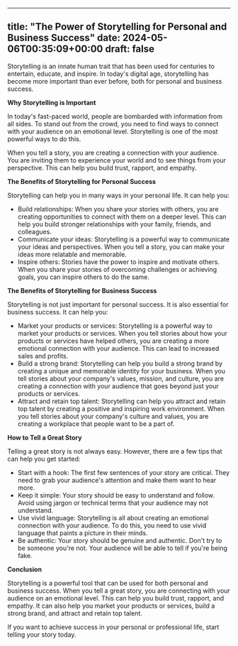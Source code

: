 
---
title: "The Power of Storytelling for Personal and Business Success"
date: 2024-05-06T00:35:09+00:00
draft: false
---

Storytelling is an innate human trait that has been used for centuries to entertain, educate, and inspire. In today's digital age, storytelling has become more important than ever before, both for personal and business success.

**Why Storytelling is Important**

In today's fast-paced world, people are bombarded with information from all sides. To stand out from the crowd, you need to find ways to connect with your audience on an emotional level. Storytelling is one of the most powerful ways to do this.

When you tell a story, you are creating a connection with your audience. You are inviting them to experience your world and to see things from your perspective. This can help you build trust, rapport, and empathy.

**The Benefits of Storytelling for Personal Success**

Storytelling can help you in many ways in your personal life. It can help you:

- Build relationships: When you share your stories with others, you are creating opportunities to connect with them on a deeper level. This can help you build stronger relationships with your family, friends, and colleagues.
- Communicate your ideas: Storytelling is a powerful way to communicate your ideas and perspectives. When you tell a story, you can make your ideas more relatable and memorable.
- Inspire others: Stories have the power to inspire and motivate others. When you share your stories of overcoming challenges or achieving goals, you can inspire others to do the same.

**The Benefits of Storytelling for Business Success**

Storytelling is not just important for personal success. It is also essential for business success. It can help you:

- Market your products or services: Storytelling is a powerful way to market your products or services. When you tell stories about how your products or services have helped others, you are creating a more emotional connection with your audience. This can lead to increased sales and profits.
- Build a strong brand: Storytelling can help you build a strong brand by creating a unique and memorable identity for your business. When you tell stories about your company's values, mission, and culture, you are creating a connection with your audience that goes beyond just your products or services.
- Attract and retain top talent: Storytelling can help you attract and retain top talent by creating a positive and inspiring work environment. When you tell stories about your company's culture and values, you are creating a workplace that people want to be a part of.

**How to Tell a Great Story**

Telling a great story is not always easy. However, there are a few tips that can help you get started:

- Start with a hook: The first few sentences of your story are critical. They need to grab your audience's attention and make them want to hear more.
- Keep it simple: Your story should be easy to understand and follow. Avoid using jargon or technical terms that your audience may not understand.
- Use vivid language: Storytelling is all about creating an emotional connection with your audience. To do this, you need to use vivid language that paints a picture in their minds.
- Be authentic: Your story should be genuine and authentic. Don't try to be someone you're not. Your audience will be able to tell if you're being fake.

**Conclusion**

Storytelling is a powerful tool that can be used for both personal and business success. When you tell a great story, you are connecting with your audience on an emotional level. This can help you build trust, rapport, and empathy. It can also help you market your products or services, build a strong brand, and attract and retain top talent.

If you want to achieve success in your personal or professional life, start telling your story today.